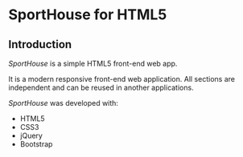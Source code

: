 # SportHouse for HTML5

## Introduction

*SportHouse* is a simple HTML5 front-end web app.

It is a modern responsive front-end web application. All sections are independent and can be reused in another applications.

*SportHouse* was developed with:

* HTML5
* CSS3
* jQuery
* Bootstrap
